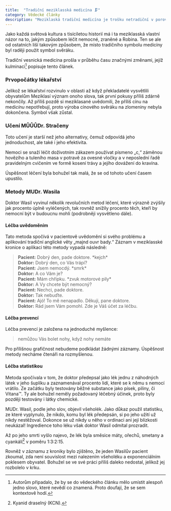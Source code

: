 ```yaml
---
title:  "Tradiční meziklasská medicína 🗜"
category: Vědecké články
description: "Meziklaská tradiční medicína je trošku netradiční v porovnání s jakoukoli jinou. Zde se dozvíte proč."
---
```


Jako každá světová kultura s tisíciletou historií má i ta meziklasská vlastní názor na to, jakým způsobem léčit nemocné, zraněné a Robina. Ten se ale od ostatních liší takovým způsobem, že místo tradičního symbolu medicíny byl raději použit symbol svěráku.

Tradiční vesnická medicína prošla v průběhu času značnými změnami, jejíž kulminaci[^1] popisuje tento článek.

### Prvopočátky lékařství
Jelikož se lékařství rozvinulo v oblasti až když překladatelé vysvětlili obyvatelům Meziklasí význam onoho slova, tak první pokusy příliš zdárně nekončily. Až příliš pozdě si meziklasané uvědomili, že příliš cínu na medi<em>cínu</em> nepotřebují, proto výroba cínového svěráku na zlomeniny nebyla dokončena. Symbol však zůstal.

### Učení MŮŮŮDr. Stračeny
Toto učení je starší než jeho alternativy, čemuž odpovídá jeho jednoduchost, ale také i jeho efektivita. 

Nemoci se snaží léčit doživotním zákazem používat písmeno „c,“ záměnou hovězího a tuleního masa v potravě za ovesné vločky a v neposlední řadě pravidelným cvičením ve formě kosení trávy a jejího dovážení do kravína.

Úspěšnost léčení byla bohužel tak malá, že se od tohoto učení časem upustilo.

### Metody MUDr. Wasila
Doktor Wasil vyvinul několik revolučních metod léčení, které výrazně zvýšily jak procento úplně vyléčených, tak rovněž snížily procento těch, kteří by nemocní být v budoucnu mohli (podrobněji vysvětleno dále).

#### Léčba uvědoměním
Tato metoda spočívá v pacientově uvědomění si svého problému a aplikování tradiční anglické věty „majnd ouvr bady.“ Záznam v meziklasské kronice o aplikaci této metody vypadá následně:

> **Pacient:**	Dobrý den, pade doktore. \*kejch\*  
> **Doktor:**	Dobrý den, co Vás trápí?  
> **Pacient:**	Jsem nemocdý. \*smrk\*  
> **Doktor:**	A co Vám je?  
> **Pacient:**	Mám chřipku. \*zvuk motorové pily\*  
> **Doktor:**	A Vy chcete být nemocný?  
> **Pacient:**	Nechci, pade doktore.  
> **Doktor:**	Tak nebuďte.  
> **Pacient:**	Ajó! To mě nenapadlo. Děkuji, pane doktore.  
> **Doktor:**	Rád jsem Vám pomohl. Zde je Váš účet za léčbu.

#### Léčba prevencí
Léčba prevencí je založena na jednoduché myšlence:

> nemůžou Vás bolet nohy, když nohy nemáte 

Pro přílišnou grafičnost nebudeme podkládat žádnými záznamy. Úspěšnost metody necháme čtenáři na rozmyšlenou.

#### Léčba statistikou
Metoda spočívala v tom, že doktor předepsal jako lék jednu z náhodných látek v jeho šuplíku a zaznamenával procento lidí, které se k němu s nemocí vrátilo. Ze začátku byly testovány běžné substance jako písek, piliny, či Vitana™. Ty ale bohužel neměly požadovaný léčebný účinek, proto byly později testovány i látky chemické. 

MUDr. Wasil, podle jeho slov, objevil všeholék. Jako důkaz použil statistiku, ze které vyplynulo, že nikdo, komu byl lék předepsán, si po jeho užití už nikdy nestěžoval. Dokonce se už nikdy u něho v ordinaci ani její blízkosti neukázal! Ingredience toho léku však doktor Wasil odmítal prozradit. 

Až po jeho smrti vyšlo najevo, že lék byla směsice máty, ořechů, smetany a cyankálí[^2] v poměru 1:3:2:15.

Rovněž v záznamu z kroniky bylo zjištěno, že jeden Wasilův pacient zkoumal, zda není souvislost mezi nalezením všeholéku a exponenciálním poklesem obyvatel. Bohužel se ve své práci příliš daleko nedostal, jelikož jej rozbolelo v krku.


[^1]: Autorům připadalo, že by se do vědeckého článku mělo umístit alespoň jedno slovo, které nevědí co znamená. Proto doufají, že se sem kontextově hodí.
[^2]: Kyanid draselný (KCN).
